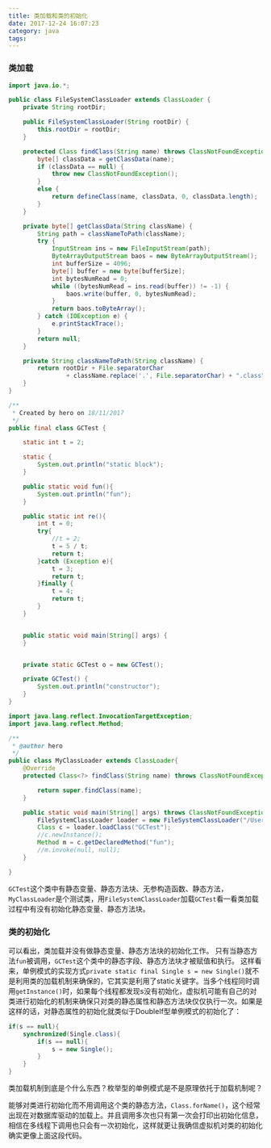 ```yaml
---
title: 类加载和类的初始化
date: 2017-12-24 16:07:23
category: java
tags:
---
```

### 类加载
```java
import java.io.*;

public class FileSystemClassLoader extends ClassLoader {
    private String rootDir;

    public FileSystemClassLoader(String rootDir) {
        this.rootDir = rootDir;
    }

    protected Class findClass(String name) throws ClassNotFoundException {
        byte[] classData = getClassData(name);
        if (classData == null) {
            throw new ClassNotFoundException();
        }
        else {
            return defineClass(name, classData, 0, classData.length);
        }
    }

    private byte[] getClassData(String className) {
        String path = classNameToPath(className);
        try {
            InputStream ins = new FileInputStream(path);
            ByteArrayOutputStream baos = new ByteArrayOutputStream();
            int bufferSize = 4096;
            byte[] buffer = new byte[bufferSize];
            int bytesNumRead = 0;
            while ((bytesNumRead = ins.read(buffer)) != -1) {
                baos.write(buffer, 0, bytesNumRead);
            }
            return baos.toByteArray();
        } catch (IOException e) {
            e.printStackTrace();
        }
        return null;
    }

    private String classNameToPath(String className) {
        return rootDir + File.separatorChar
                + className.replace('.', File.separatorChar) + ".class";
    }
}
```

```java
/**
 * Created by hero on 18/11/2017
 */
public final class GCTest {

    static int t = 2;

    static {
        System.out.println("static block");
    }

    public static void fun(){
        System.out.println("fun");
    }

    public static int re(){
        int t = 0;
        try{
            //t = 2;
            t = 5 / t;
            return t;
        }catch (Exception e){
            t = 3;
            return t;
        }finally {
            t = 4;
            return t;
        }
    }


    public static void main(String[] args) {
    }


    private static GCTest o = new GCTest();

    private GCTest() {
        System.out.println("constructor");
    }
}
```

```java
import java.lang.reflect.InvocationTargetException;
import java.lang.reflect.Method;

/**
 * @author hero
 */
public class MyClassLoader extends ClassLoader{
    @Override
    protected Class<?> findClass(String name) throws ClassNotFoundException {

        return super.findClass(name);
    }

    public static void main(String[] args) throws ClassNotFoundException, IllegalAccessException, InstantiationException, NoSuchMethodException, InvocationTargetException {
        FileSystemClassLoader loader = new FileSystemClassLoader("/Users/hero/workspace/pack/src");
        Class c = loader.loadClass("GCTest");
        //c.newInstance();
        Method m = c.getDeclaredMethod("fun");
        //m.invoke(null, null);
    }

}
```
`GCTest`这个类中有静态变量、静态方法块、无参构造函数、静态方法，`MyClassLoader`是个测试类，用`FileSystemClassLoader`加载`GCTest`看一看类加载过程中有没有初始化静态变量、静态方法块。
### 类的初始化
可以看出，类加载并没有做静态变量、静态方法块的初始化工作。
只有当静态方法`fun`被调用，`GCTest`这个类中的静态字段、静态方法块才被赋值和执行。
这样看来，单例模式的实现方式`private static final Single s = new Single()`就不是利用类的加载机制来确保的，它其实是利用了static关键字。当多个线程同时调用`getInstance()`时，如果每个线程都发现s没有初始化，虚拟机可能有自己的对类进行初始化的机制来确保只对类的静态属性和静态方法块仅仅执行一次。如果是这样的话，对静态属性的初始化就类似于DoubleIf型单例模式的初始化了：
```java
if(s == null){
	synchronized(Single.class){
		if(s == null){
			s = new Single();
		}
	}
}
```

类加载机制到底是个什么东西？枚举型的单例模式是不是原理依托于加载机制呢？

能够对类进行初始化而不用调用这个类的静态方法，`Class.forName()`，这个经常出现在对数据库驱动的加载上。并且调用多次也只有第一次会打印出初始化信息，相信在多线程下调用也只会有一次初始化，这样就更让我确信虚拟机对类的初始化确实更像上面这段代码。

